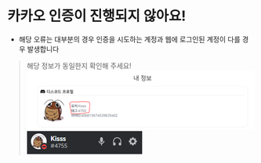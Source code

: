 # 카카오 인증이 진행되지 않아요!

- 해당 오류는 대부분의 경우 인증을 시도하는 계정과 웹에 로그인된 계정이 다를 경우 발생합니다

> 해당 정보가 동일한지 확인해 주세요!
![](../../_images/battlebot/cannotverifykakao/myinfo.png)
![](../../_images/battlebot/cannotverifykakao/discordinfo.png)